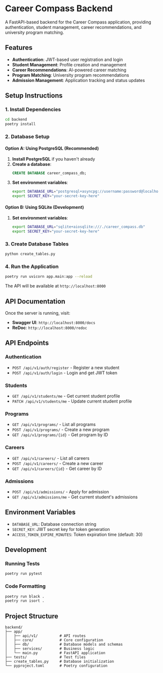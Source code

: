 # Career Compass Backend

A FastAPI-based backend for the Career Compass application, providing authentication, student management, career recommendations, and university program matching.

## Features

- **Authentication**: JWT-based user registration and login
- **Student Management**: Profile creation and management
- **Career Recommendations**: AI-powered career matching
- **Program Matching**: University program recommendations
- **Admission Management**: Application tracking and status updates

## Setup Instructions

### 1. Install Dependencies

```bash
cd backend
poetry install
```

### 2. Database Setup

#### Option A: Using PostgreSQL (Recommended)

1. **Install PostgreSQL** if you haven't already
2. **Create a database**:
   ```sql
   CREATE DATABASE career_compass_db;
   ```
3. **Set environment variables**:
   ```bash
   export DATABASE_URL="postgresql+asyncpg://username:password@localhost:5432/career_compass_db"
   export SECRET_KEY="your-secret-key-here"
   ```

#### Option B: Using SQLite (Development)

1. **Set environment variables**:
   ```bash
   export DATABASE_URL="sqlite+aiosqlite:///./career_compass.db"
   export SECRET_KEY="your-secret-key-here"
   ```

### 3. Create Database Tables

```bash
python create_tables.py
```

### 4. Run the Application

```bash
poetry run uvicorn app.main:app --reload
```

The API will be available at `http://localhost:8000`

## API Documentation

Once the server is running, visit:
- **Swagger UI**: `http://localhost:8000/docs`
- **ReDoc**: `http://localhost:8000/redoc`

## API Endpoints

### Authentication
- `POST /api/v1/auth/register` - Register a new student
- `POST /api/v1/auth/login` - Login and get JWT token

### Students
- `GET /api/v1/students/me` - Get current student profile
- `PATCH /api/v1/students/me` - Update current student profile

### Programs
- `GET /api/v1/programs/` - List all programs
- `POST /api/v1/programs/` - Create a new program
- `GET /api/v1/programs/{id}` - Get program by ID

### Careers
- `GET /api/v1/careers/` - List all careers
- `POST /api/v1/careers/` - Create a new career
- `GET /api/v1/careers/{id}` - Get career by ID

### Admissions
- `POST /api/v1/admissions/` - Apply for admission
- `GET /api/v1/admissions/me` - Get current student's admissions

## Environment Variables

- `DATABASE_URL`: Database connection string
- `SECRET_KEY`: JWT secret key for token generation
- `ACCESS_TOKEN_EXPIRE_MINUTES`: Token expiration time (default: 30)

## Development

### Running Tests
```bash
poetry run pytest
```

### Code Formatting
```bash
poetry run black .
poetry run isort .
```

## Project Structure

```
backend/
├── app/
│   ├── api/v1/          # API routes
│   ├── core/            # Core configuration
│   ├── db/              # Database models and schemas
│   ├── services/        # Business logic
│   └── main.py          # FastAPI application
├── tests/               # Test files
├── create_tables.py     # Database initialization
└── pyproject.toml       # Poetry configuration
``` 